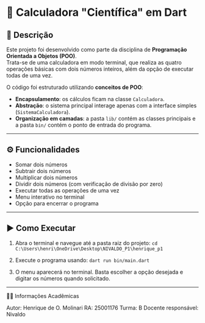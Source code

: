 # 📌 Calculadora "Científica" em Dart

## 📖 Descrição
Este projeto foi desenvolvido como parte da disciplina de **Programação Orientada a Objetos (POO)**.  
Trata-se de uma calculadora em modo terminal, que realiza as quatro operações básicas com dois números inteiros, além da opção de executar todas de uma vez.

O código foi estruturado utilizando **conceitos de POO**:
- **Encapsulamento**: os cálculos ficam na classe `Calculadora`.
- **Abstração**: o sistema principal interage apenas com a interface simples (`SistemaCalculadora`).
- **Organização em camadas**: a pasta `lib/` contém as classes principais e a pasta `bin/` contém o ponto de entrada do programa.


---

## ⚙️ Funcionalidades
- Somar dois números
- Subtrair dois números
- Multiplicar dois números
- Dividir dois números (com verificação de divisão por zero)
- Executar todas as operações de uma vez
- Menu interativo no terminal
- Opção para encerrar o programa

---

## ▶️ Como Executar

1. Abra o terminal e navegue até a pasta raiz do projeto:
   `cd C:\Users\henri\OneDrive\Desktop\NIVALDO_P1\henrique_p1`

2. Execute o programa usando:
    `dart run bin/main.dart`
3. O menu aparecerá no terminal. Basta escolher a opção desejada e digitar os números quando solicitado.

---

👨‍🎓 Informações Acadêmicas

Autor: Henrique de O. Molinari
RA: 25001176
Turma: B
Docente responsável: Nivaldo
